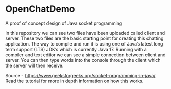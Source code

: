# OpenChatDemo
A proof of concept design of Java socket programming

In this repository we can see two files have been uploaded called client and server. 
These two files are the basic starting point for creating this chatting application. The way to compile and run it 
is using one of Java’s latest long term support (LTS) JDK’s which is currently Java 17. Running with a compiler and text 
editor we can see a simple connection between client and server. 
You can then type words into the console through the client which the server will then receive.

Source - https://www.geeksforgeeks.org/socket-programming-in-java/ 
Read the tutorial for more in depth information on how this works. 

